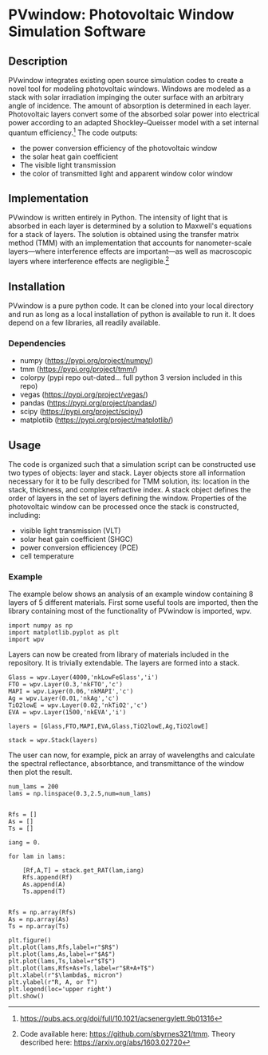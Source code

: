 # PVwindow: Photovoltaic Window Simulation Software

## Description

PVwindow integrates existing open source simulation codes to create a novel tool for modeling photovoltaic windows. Windows are modeled as a stack with solar irradiation impinging the outer surface with an arbitrary angle of incidence. The amount of absorption is determined in each layer. Photovoltaic layers convert some of the absorbed solar power into electrical power according to an adapted Shockley–Queisser model with a set internal quantum efficiency.[^1] The code outputs:
 - the power conversion efficiency of the photovoltaic window
 - the solar heat gain coefficient
 - The visible light transmission
 - the color of transmitted light and apparent window color window

## Implementation

PVwindow is written entirely in Python. The intensity of light that is absorbed in each layer is determined by a solution to Maxwell's equations for a stack of layers. The solution is obtained using the transfer matrix method (TMM) with an implementation that accounts for nanometer-scale layers—where interference effects are important—as well as macroscopic layers where interference effects are negligible.[^2] 

## Installation

PVwindow is a pure python code. It can be cloned into your local directory and run as long as a local installation of python is available to run it. It does depend on a few libraries, all readily available.

### Dependencies
 - numpy (https://pypi.org/project/numpy/)
 - tmm (https://pypi.org/project/tmm/)
 - colorpy (pypi repo out-dated... full python 3 version included in this repo)
 - vegas (https://pypi.org/project/vegas/)
 - pandas (https://pypi.org/project/pandas/)
 - scipy (https://pypi.org/project/scipy/)
 - matplotlib (https://pypi.org/project/matplotlib/)

## Usage

The code is organized such that a simulation script can be constructed use two types of objects: layer and stack. Layer objects store all information necessary for it to be fully described for TMM solution, its: location in the stack, thickness, and complex refractive index. A stack object defines the order of layers in the set of layers defining the window. Properties of the photovoltaic window can be processed once the stack is constructed, including:
- visible light transmission (VLT)
- solar heat gain coefficient (SHGC)
- power conversion efficiencey (PCE)
- cell temperature

### Example

The example below shows an analysis of an example window containing 8 layers of 5 different materials. First some useful tools are imported, then the library containing most of the functionality of PVwindow is imported, wpv.

```
import numpy as np
import matplotlib.pyplot as plt
import wpv
```
Layers can now be created from library of materials included in the repository. It is trivially extendable. The layers are formed into a stack.
```
Glass = wpv.Layer(4000,'nkLowFeGlass','i')
FTO = wpv.Layer(0.3,'nkFTO','c')
MAPI = wpv.Layer(0.06,'nkMAPI','c')
Ag = wpv.Layer(0.01,'nkAg','c')
TiO2lowE = wpv.Layer(0.02,'nkTiO2','c')
EVA = wpv.Layer(1500,'nkEVA','i')

layers = [Glass,FTO,MAPI,EVA,Glass,TiO2lowE,Ag,TiO2lowE]

stack = wpv.Stack(layers)
```
The user can now, for example, pick an array of wavelengths and calculate the spectral reflectance, absorbtance, and transmittance of the window then plot the result. 
```
num_lams = 200
lams = np.linspace(0.3,2.5,num=num_lams)


Rfs = []
As = []
Ts = []

iang = 0.

for lam in lams:

    [Rf,A,T] = stack.get_RAT(lam,iang)
    Rfs.append(Rf)
    As.append(A)
    Ts.append(T)


Rfs = np.array(Rfs)
As = np.array(As)
Ts = np.array(Ts)

plt.figure()
plt.plot(lams,Rfs,label=r"$R$")
plt.plot(lams,As,label=r"$A$")
plt.plot(lams,Ts,label=r"$T$")
plt.plot(lams,Rfs+As+Ts,label=r"$R+A+T$")
plt.xlabel(r"$\lambda$, micron")
plt.ylabel(r"R, A, or T")
plt.legend(loc='upper right')
plt.show()
```

[^1]: https://pubs.acs.org/doi/full/10.1021/acsenergylett.9b01316
[^2]: Code available here: https://github.com/sbyrnes321/tmm. Theory described here: https://arxiv.org/abs/1603.02720
